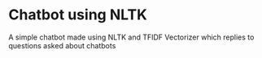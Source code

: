 # Chatbot using NLTK
 A simple chatbot made using NLTK and TFIDF Vectorizer which replies to questions asked about chatbots
